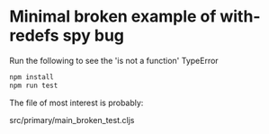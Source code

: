 # Minimal broken example of with-redefs spy bug

Run the following to see the 'is not a function' TypeError

```bash
npm install
npm run test
```

The file of most interest is probably:

src/primary/main_broken_test.cljs
